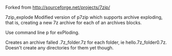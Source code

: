 Forked from http://sourceforge.net/projects/7zip/

7zip_explode
Modified version of p7zip which supports archive exploding, that is, creating a new 7z archive for each of an archives blocks.

Use command line p for exPloding.

Creates an archive falled .7z_folder.7z for each folder, ie hello.7z_folder0.7z. Doesn't create any directories for them yet though.